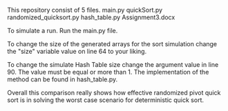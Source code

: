 This repository consist of 5 files.
  main.py
  quickSort.py
  randomized_quicksort.py
  hash_table.py
  Assignment3.docx

To simulate a run. Run the main.py file. 

To change the size of the generated arrays for the sort simulation change the "size" variable value on line 64 to your liking.

To change the simulate Hash Table size change the argument value in line 90. The value must be equal or more than 1.
  The implementation of the method can be found in hash_table.py.

Overall this comparison really shows how effective randomized pivot quick sort is in solving the worst case scenario for deterministic quick sort.
